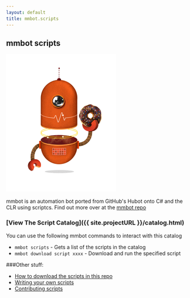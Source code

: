 ```yaml
---
layout: default
title: mmbot.scripts
---
```


## mmbot scripts

![mmbot](images/mmbot.logo.large.png)

mmbot is an automation bot ported from GitHub's Hubot onto C# and the CLR using scriptcs. Find out more over at the [mmbot repo](https://github.com/mmbot/mmbot)

### [View The Script Catalog]({{ site.projectURL }}/catalog.html)

You can use the following mmbot commands to interact with this catalog
* `mmbot scripts` - Gets a list of the scripts in the catalog
* `mmbot download script xxxx` - Download and run the specified script

###Other stuff:

* [How to download the scripts in this repo](https://github.com/mmbot/mmbot/blob/master/README.md#current-script-implementations)
* [Writing your own scripts](https://github.com/mmbot/mmbot/wiki/Writing-scripts)
* [Contributing scripts](https://github.com/mmbot/mmbot.scripts/blob/master/README.md)

